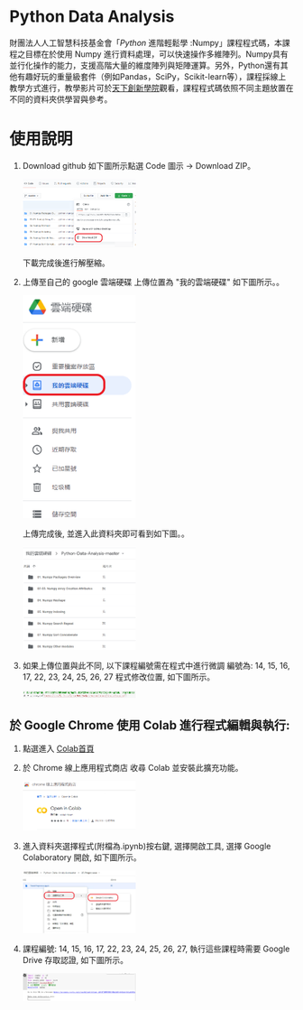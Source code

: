 # Python Data Analysis
財團法人人工智慧科技基金會「*Python* 進階輕鬆學 :Numpy」課程程式碼，本課程之目標在於使用 Numpy 進行資料處理，可以快速操作多維陣列。Numpy具有並行化操作的能力，支援高階大量的維度陣列與矩陣運算。另外，Python還有其他有趣好玩的重量級套件（例如Pandas，SciPy，Scikit-learn等），課程採線上教學方式進行，教學影片可於[天下創新學院](https://www.leadercampus.com.tw/desktop/course-set/826 "天下創新學院")觀看，課程程式碼依照不同主題放置在不同的資料夾供學習與參考。

# 使用說明

1. Download github
    如下圖所示點選 Code 圖示 -> Download ZIP。   
    
    <img src="https://github.com/AIF-TW/Python-Data-Analysis/blob/master/how%20to%20download.png" width="200px" >

    下載完成後進行解壓縮。

2. 上傳至自己的 google 雲端硬碟 
    上傳位置為 "我的雲端硬碟" 如下圖所示。。

    <img src="https://github.com/AIF-TW/Python-Data-Analysis/blob/master/upload%20my%20drive.png" width="200px" >

    上傳完成後, 並進入此資料夾即可看到如下圖。。

    <img src="https://github.com/AIF-TW/Python-Data-Analysis/blob/master/upload%20finish.PNG" width="200px" >

3. 如果上傳位置與此不同, 以下課程編號需在程式中進行微調
    編號為: 14, 15, 16, 17, 22, 23, 24, 25, 26, 27
    程式修改位置, 如下圖所示。

    <img src="https://github.com/AIF-TW/Python-Data-Analysis/blob/master/fine-turn%20data%20path.PNG" width="200px" >


## 於 Google Chrome 使用 Colab 進行程式編輯與執行:

1. 點選進入 [Colab首頁](https://colab.research.google.com/notebooks/intro.ipynb)

2. 於 Chrome 線上應用程式商店 收尋 Colab 並安裝此擴充功能。

   <img src="https://github.com/AIF-TW/Python-Data-Analysis/blob/master/colab%20tool.PNG" width="200px" >

3. 進入資料夾選擇程式(附檔為.ipynb)按右鍵, 選擇開啟工具, 選擇 Google Colaboratory 開啟, 如下圖所示。

    <img src="https://github.com/AIF-TW/Python-Data-Analysis/blob/master/open%20in%20colab.png" width="200px" >
   
4. 課程編號:  14, 15, 16, 17, 22, 23, 24, 25, 26, 27, 執行這些課程時需要 Google Drive 存取認證, 如下圖所示。

   <img src="https://github.com/AIF-TW/Python-Data-Analysis/blob/master/authorization%20code.PNG" width="200px" >
